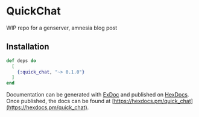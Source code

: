 # QuickChat

WIP repo for a genserver, amnesia blog post

## Installation

```elixir
def deps do
  [
    {:quick_chat, "~> 0.1.0"}
  ]
end
```

Documentation can be generated with [ExDoc](https://github.com/elixir-lang/ex_doc)
and published on [HexDocs](https://hexdocs.pm). Once published, the docs can
be found at [https://hexdocs.pm/quick_chat](https://hexdocs.pm/quick_chat).

